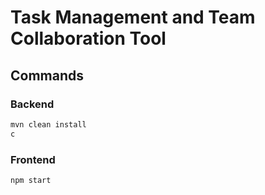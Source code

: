 # Task Management and Team Collaboration Tool

## Commands

### Backend

```sh
mvn clean install
c
```

### Frontend

```sh
npm start
```
